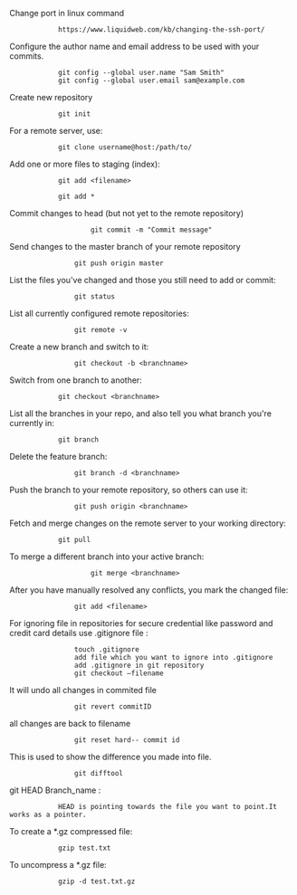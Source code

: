 
Change port in linux command

				https://www.liquidweb.com/kb/changing-the-ssh-port/

Configure the author name and email address to be used with your commits.
		
  				git config --global user.name "Sam Smith"
				git config --global user.email sam@example.com

Create new repository

		  		git init

For a remote server, use:

		  		git clone username@host:/path/to/
				

Add one or more files to staging (index):


		  		git add <filename>

		  		git add *


Commit changes to head (but not yet to the remote repository)

                  		git commit -m "Commit message"


Send changes to the master branch of your remote repository

      		  		git push origin master


List the files you've changed and those you still need to add or commit:

      		  		git status


List all currently configured remote repositories:

      		  		git remote -v


Create a new branch and switch to it:

      		  		git checkout -b <branchname>


Switch from one branch to another:

  		  		git checkout <branchname>


List all the branches in your repo, and also tell you what branch you're currently in:
		      
		  		git branch

Delete the feature branch:

	          		git branch -d <branchname>


Push the branch to your remote repository, so others can use it:

	          		git push origin <branchname>


Fetch and merge changes on the remote server to your working directory:

		  		git pull


To merge a different branch into your active branch:
      
      	          		git merge <branchname>


After you have manually resolved any conflicts, you mark the changed file:
      
      		  		git add <filename>


For ignoring file in repositories for secure credential like password and credit card details use .gitignore file :

			    	touch .gitignore
			    	add file which you want to ignore into .gitignore
			    	add .gitignore in git repository
			    	git checkout –filename 


It will undo all changes in commited file

			    	git revert commitID 


all changes are back to filename

			    	git reset hard-- commit id 


This is used to show the difference you made into file.

			    	git difftool 


git HEAD Branch_name : 

				HEAD is pointing towards the file you want to point.It works as a pointer.


To create a *.gz compressed file:
 
 				gzip test.txt


To uncompress a *.gz file:
 			
				gzip -d test.txt.gz
